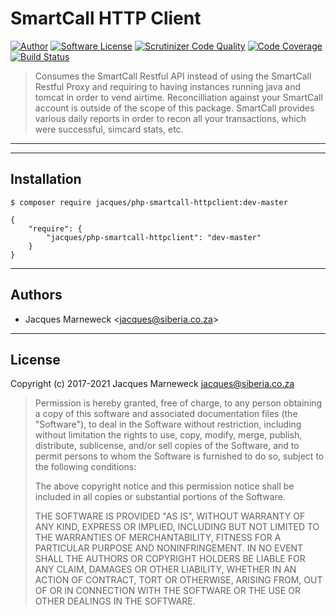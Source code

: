 # SmartCall HTTP Client

[![Author](http://img.shields.io/badge/author-@jacques-blue.svg?style=flat-square)](https://twitter.com/jacques)
[![Software License](https://img.shields.io/badge/license-MIT-brightgreen.svg?style=flat-square)](LICENSE.md)
[![Scrutinizer Code Quality](https://scrutinizer-ci.com/g/jacques/php-smartcall-httpclient/badges/quality-score.png?b=master)](https://scrutinizer-ci.com/g/jacques/php-smartcall-httpclient/?branch=master)
[![Code Coverage](https://scrutinizer-ci.com/g/jacques/php-smartcall-httpclient/badges/coverage.png?b=master)](https://scrutinizer-ci.com/g/jacques/php-smartcall-httpclient/?branch=master)
[![Build Status](https://scrutinizer-ci.com/g/jacques/php-smartcall-httpclient/badges/build.png?b=master)](https://scrutinizer-ci.com/g/jacques/php-smartcall-httpclient/build-status/master)

> Consumes the SmartCall Restful API instead of using the SmartCall Restful Proxy and
> requiring to having instances running java and tomcat in order to vend airtime.
> Reconcilliation against your SmartCall account is outside of the scope of this
> package.  SmartCall provides various daily reports in order to recon all your
> transactions, which were successful, simcard stats, etc.

---

---

## Installation

```
$ composer require jacques/php-smartcall-httpclient:dev-master
```

```
{
    "require": {
        "jacques/php-smartcall-httpclient": "dev-master"
    }
}
```

---

## Authors

 * Jacques Marneweck <<jacques@siberia.co.za>>

---

## License

Copyright (c) 2017-2021 Jacques Marneweck <jacques@siberia.co.za>

> Permission is hereby granted, free of charge, to any person obtaining a copy
> of this software and associated documentation files (the "Software"), to deal
> in the Software without restriction, including without limitation the rights
> to use, copy, modify, merge, publish, distribute, sublicense, and/or sell
> copies of the Software, and to permit persons to whom the Software is
> furnished to do so, subject to the following conditions:
>
> The above copyright notice and this permission notice shall be included in
> all copies or substantial portions of the Software.
>
> THE SOFTWARE IS PROVIDED "AS IS", WITHOUT WARRANTY OF ANY KIND, EXPRESS OR
> IMPLIED, INCLUDING BUT NOT LIMITED TO THE WARRANTIES OF MERCHANTABILITY,
> FITNESS FOR A PARTICULAR PURPOSE AND NONINFRINGEMENT. IN NO EVENT SHALL THE
> AUTHORS OR COPYRIGHT HOLDERS BE LIABLE FOR ANY CLAIM, DAMAGES OR OTHER
> LIABILITY, WHETHER IN AN ACTION OF CONTRACT, TORT OR OTHERWISE, ARISING FROM,
> OUT OF OR IN CONNECTION WITH THE SOFTWARE OR THE USE OR OTHER DEALINGS IN
> THE SOFTWARE.
